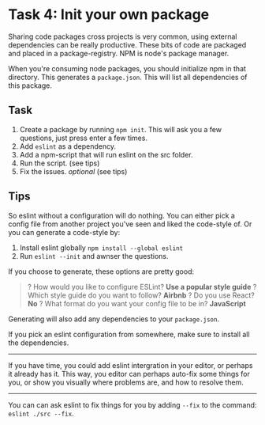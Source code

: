 # Task 4: Init your own package

Sharing code packages cross projects is very common, using external dependencies can be really productive.
These bits of code are packaged and placed in a package-registry. NPM is node's package manager.

When you're consuming node packages, you should initialize npm in that directory. This generates a `package.json`.
This will list all dependencies of this package.

## Task
1. Create a package by running `npm init`. This will ask you a few questions, just press enter a few times.
2. Add `eslint` as a dependency.
3. Add a npm-script that will run eslint on the src folder.
4. Run the script. (see tips)
5. Fix the issues. *optional* (see tips)

## Tips
So eslint without a configuration will do nothing.
You can either pick a config file from another project you've seen and liked the code-style of. Or you can generate a code-style by:
1. Install eslint globally `npm install --global eslint`
2. Run `eslint --init` and awnser the questions.

If you choose to generate, these options are pretty good:
> ? How would you like to configure ESLint? **Use a popular style guide**
> ? Which style guide do you want to follow? **Airbnb**
> ? Do you use React? **No**
> ? What format do you want your config file to be in? **JavaScript**

Generating will also add any dependencies to your `package.json`.

If you pick an eslint configuration from somewhere, make sure to install all the dependencies.

---

If you have time, you could add eslint intergration in your editor, or perhaps it already has it.
This way, you editor can perhaps auto-fix some things for you, or show you visually where problems are, and how to resolve them.

---

You can can ask eslint to fix things for you by adding `--fix` to the command: `eslint ./src --fix`.
